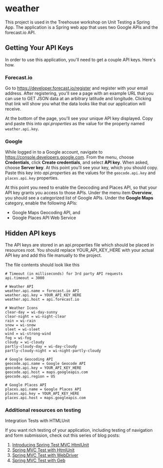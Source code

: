 # weather
This project is used in the Treehouse workshop on Unit Testing a Spring App. The application is a Spring web app that uses two Google APIs and the forecast.io API.

## Getting Your API Keys
In order to use this application, you'll need to get a couple API keys. Here's how.
### Forecast.io
Go to https://developer.forecast.io/register and register with your email address. After registering, you'll see a page with an example URL that you can use to GET JSON data at an arbitrary latitude and longitude. Clicking that link will show you what the data looks like that our application will receive.

At the bottom of the page, you'll see your unique API key displayed. Copy and paste this into *api.properties* as the value for the property named `weather.api.key`.
### Google
While logged in to a Google account, navigate to https://console.developers.google.com. From the menu, choose **Credentials**, click **Create credentials**, and select **API key**. When asked, choose **Server key**. At this point you'll see your key, which you should copy. Paste this key into *api.properties* as the values for the `geocode.api.key` and `places.api.key` properties.

At this point you need to enable the Geocoding and Places API, so that your API key grants you access to those APIs. Under the menu item **Overview**, you should see a categorized list of Google APIs. Under the **Google Maps** category, enable the following APIs:
 
  - Google Maps Geocoding API, and
  - Google Places API Web Service

## Hidden API keys
The API keys are stored in an api.properties file which should be placed in resources root. You should replace YOUR_API_KEY_HERE with your actual API key and add this file manually to the project.

The file contents should look like this
```
# Timeout (in milliseconds) for 3rd party API requests
api.timeout = 3000

# Weather API
weather.api.name = forecast.io API
weather.api.key = YOUR_API_KEY_HERE
weather.api.host = api.forecast.io

# Weather Icons
clear-day = wi-day-sunny
clear-night = wi-night-clear
rain = wi-rain
snow = wi-snow
sleet = wi-sleet
wind = wi-strong-wind
fog = wi-fog
cloudy = wi-cloudy
partly-cloudy-day = wi-day-cloudy
partly-cloudy-night = wi-night-partly-cloudy

# Google Geocoding API
geocode.api.name = Google Geocode API
geocode.api.key = YOUR_API_KEY_HERE
geocode.api.host = maps.googleapis.com
geocode.api.region = US

# Google Places API
places.api.name = Google Places API
places.api.key = YOUR_API_KEY_HERE
places.api.host = maps.googleapis.com
```

### Additional resources on testing

Integration Tests with HTMLUnit

If you want rich testing of your application, including testing of navigation and form submission, check out this series of blog posts:

1. [Introducing Spring Test MVC HtmlUnit](https://spring.io/blog/2014/03/19/introducing-spring-test-mvc-htmlunit)
2. [Spring MVC Test with HtmlUnit](https://spring.io/blog/2014/03/25/spring-mvc-test-with-htmlunit)
3. [Spring MVC Test with WebDriver](https://spring.io/blog/2014/03/26/spring-mvc-test-with-webdriver)
4. [Spring MVC Test with Geb](https://spring.io/blog/2014/04/15/spring-mvc-test-with-geb)